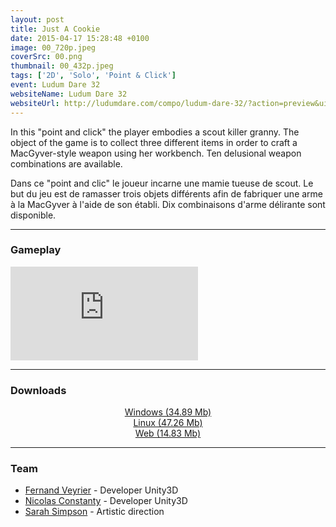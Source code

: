 ```yaml
---
layout: post
title: Just A Cookie
date: 2015-04-17 15:28:48 +0100
image: 00_720p.jpeg
coverSrc: 00.png
thumbnail: 00_432p.jpeg
tags: ['2D', 'Solo', 'Point & Click']
event: Ludum Dare 32
websiteName: Ludum Dare 32
websiteUrl: http://ludumdare.com/compo/ludum-dare-32/?action=preview&uid=52698
---
```

In this "point and click" the player embodies a scout killer granny. The object of the game is to collect three different items in order to craft a MacGyver-style weapon using her workbench. Ten delusional weapon combinations are available.

Dans ce "point and clic" le joueur incarne une mamie tueuse de scout. Le but du jeu est de ramasser trois objets différents afin de fabriquer une arme à la MacGyver à l'aide de son établi. Dix combinaisons d'arme délirante sont disponible.

***

### Gameplay
<iframe src="https://www.youtube.com/embed/jtBfTWxpOgY" frameborder="0" frameborder="0" allow="accelerometer; clipboard-write; encrypted-media; gyroscope; picture-in-picture" allowfullscreen></iframe>

***

### Downloads
<p style="text-align: center;margin: 0;"><a href="https://1drv.ms/u/s!AoYk8X2I2PMgg5dfxNaDONkgksxipg?e=2kSobm">Windows (34.89 Mb)</a></p>
<p style="text-align: center;margin: 0;"><a href="https://1drv.ms/u/s!AoYk8X2I2PMgg5dW3SfCPezkBwZ33Q">Linux (47.26 Mb)</a></p>
<p style="text-align: center;margin: 0;"><a href="https://1drv.ms/u/s!AoYk8X2I2PMgg5dTI7L0W6Gr8fZZYg">Web (14.83 Mb)</a></p>

***

### Team
* [Fernand Veyrier](https://www.linkedin.com/in/fernand-veyrier-26372596/) - Developer Unity3D
* [Nicolas Constanty](https://fr.linkedin.com/in/nicolas-constanty-653232113) - Developer Unity3D
* [Sarah Simpson](https://www.linkedin.com/in/sarah-simpson-5749a8110/) - Artistic direction
